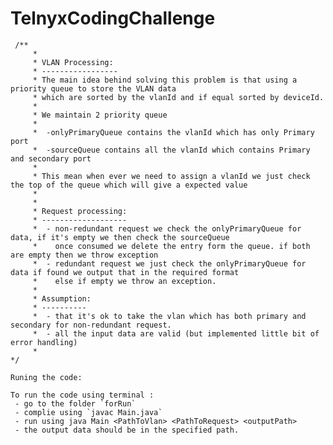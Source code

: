 # TelnyxCodingChallenge

     /**
         *
         * VLAN Processing:
         * -----------------
         * The main idea behind solving this problem is that using a priority queue to store the VLAN data
         * which are sorted by the vlanId and if equal sorted by deviceId.
         *
         * We maintain 2 priority queue
         *
         *  -onlyPrimaryQueue contains the vlanId which has only Primary port
         *  -sourceQueue contains all the vlanId which contains Primary and secondary port
         *
         * This mean when ever we need to assign a vlanId we just check the top of the queue which will give a expected value
         *
         *
         * Request processing:
         * -------------------
         *  - non-redundant request we check the onlyPrimaryQueue for data, if it's empty we then check the sourceQueue
         *    once consumed we delete the entry form the queue. if both are empty then we throw exception
         *  - redundant request we just check the onlyPrimaryQueue for data if found we output that in the required format
         *    else if empty we throw an exception.
         *
         * Assumption:
         * ----------
         *  - that it's ok to take the vlan which has both primary and secondary for non-redundant request.
         *  - all the input data are valid (but implemented little bit of error handling)
         *
    */
    
    Runing the code:
    
    To run the code using terminal : 
     - go to the folder `forRun` 
     - complie using `javac Main.java`
     - run using java Main <PathToVlan> <PathToRequest> <outputPath>
     - the output data should be in the specified path.
    
    
         
